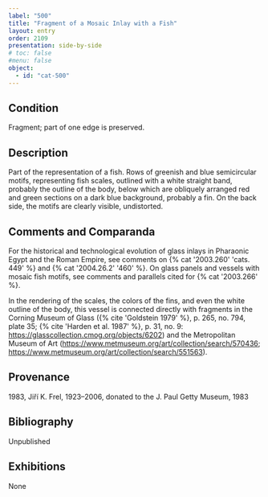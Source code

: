 ```yaml
---
label: "500"
title: "Fragment of a Mosaic Inlay with a Fish"
layout: entry
order: 2109
presentation: side-by-side
# toc: false
#menu: false 
object:
  - id: "cat-500"
---
```


## Condition

Fragment; part of one edge is preserved.

## Description

Part of the representation of a fish. Rows of greenish and blue semicircular motifs, representing fish scales, outlined with a white straight band, probably the outline of the body, below which are obliquely arranged red and green sections on a dark blue background, probably a fin. On the back side, the motifs are clearly visible, undistorted.

## Comments and Comparanda

For the historical and technological evolution of glass inlays in Pharaonic Egypt and the Roman Empire, see comments on {% cat '2003.260' 'cats. 449' %} and {% cat '2004.26.2' '460' %}. On glass panels and vessels with mosaic fish motifs, see comments and parallels cited for {% cat '2003.266' %}.

In the rendering of the scales, the colors of the fins, and even the white outline of the body, this vessel is connected directly with fragments in the Corning Museum of Glass ({% cite 'Goldstein 1979' %}, p. 265, no. 794, plate 35; {% cite 'Harden et al. 1987' %}, p. 31, no. 9: https://glasscollection.cmog.org/objects/6202) and the Metropolitan Museum of Art (<https://www.metmuseum.org/art/collection/search/570436>; <https://www.metmuseum.org/art/collection/search/551563>).

## Provenance

1983, Jiří K. Frel, 1923–2006, donated to the J. Paul Getty Museum, 1983

## Bibliography

Unpublished

## Exhibitions

None